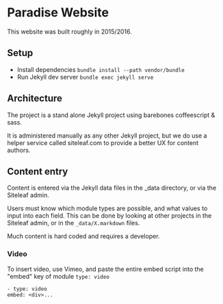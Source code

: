 # Paradise Website

This website was built roughly in 2015/2016.

## Setup

- Install dependencies `bundle install --path vendor/bundle`
- Run Jekyll dev server `bundle exec jekyll serve`

## Architecture

The project is a stand alone Jekyll project using barebones coffeescript & sass.

It is administered manually as any other Jekyll project, but we do use a helper service called siteleaf.com to provide a better UX for content authors.

## Content entry

Content is entered via the Jekyll data files in the \_data directory, or via the Siteleaf admin.

Users must know which module types are possible, and what values to input into each field. This can be done by looking at other projects in the Siteleaf admin, or in the `_data/X.markdown` files.

Much content is hard coded and requires a developer.

### Video

To insert video, use Vimeo, and paste the entire embed script into the "embed" key of module `type: video`

    - type: video
    embed: <div>...
